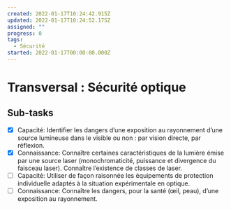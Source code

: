 ```yaml
---
created: 2022-01-17T10:24:42.915Z
updated: 2022-01-17T10:24:52.175Z
assigned: ""
progress: 0
tags:
  - Sécurité
started: 2022-01-17T00:00:00.000Z
---
```


# Transversal : Sécurité optique

## Sub-tasks

- [x] Capacité: Identifier les dangers d’une exposition au rayonnement d’une source lumineuse dans le visible ou non : par vision directe, par réflexion.
- [x] Connaissance: Connaître certaines caractéristiques de la lumière émise par une source laser (monochromaticité, puissance et divergence du faisceau laser).
Connaître l’existence de classes de laser.
- [ ] Capacité: Utiliser de façon raisonnée les équipements de protection individuelle adaptés à la situation expérimentale en optique.
- [ ] Connaissance: Connaître les dangers, pour la santé (œil, peau), d’une exposition au rayonnement.
